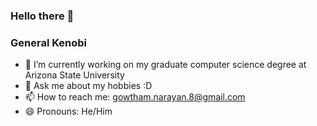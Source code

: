 ### Hello there 👋
### General Kenobi
<!--
**gowtham-ng/gowtham-ng** is a ✨ _special_ ✨ repository because its `README.md` (this file) appears on your GitHub profile.

Here are some ideas to get you started:
-->
- 🔭 I’m currently working on my graduate computer science degree at Arizona State University
- 💬 Ask me about my hobbies :D
- 📫 How to reach me: gowtham.narayan.8@gmail.com
- 😄 Pronouns: He/Him
